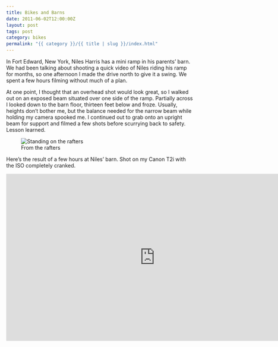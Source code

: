 ```yaml
---
title: Bikes and Barns
date: 2011-06-02T12:00:00Z
layout: post
tags: post
category: bikes
permalink: "{{ category }}/{{ title | slug }}/index.html"
---
```


In Fort Edward, New York, Niles Harris has a mini ramp in his parents&rsquo; barn. We had been talking about shooting a quick video of Niles riding his ramp for months, so one afternoon I made the drive north to give it a swing. We spent a few hours filming without much of a plan.

At one point, I thought that an overhead shot would look great, so I walked out on an exposed beam situated over one side of the ramp. Partially across I looked down to the barn floor, thirteen feet below and froze. Usually, heights don’t bother me, but the balance needed for the narrow beam while holding my camera spooked me. I continued out to grab onto an upright beam for support and filmed a few shots before scurrying back to safety. Lesson learned.

<figure>
  <img src="/img/barn-240.jpg" sizes="100vw" loading="lazy" srcset="/img/barn-800.jpg 640w, /img/barn-1024.jpg 800w" alt="Standing on the rafters">
  <figcaption>From the rafters</figcaption>
</figure>

Here&rsquo;s the result of a few hours at Niles&rsquo; barn. Shot on my Canon T2i with the ISO completely cranked.

<div class="video">
  <iframe src="https://player.vimeo.com/video/24857706?dnt=true&amp;title=0&amp;byline=0&amp;portrait=0&amp;color=ffffff" title="Niles Harris - Barn Session Video" width="800" height="450" frameborder="0" allowfullscreen></iframe>
</div>
